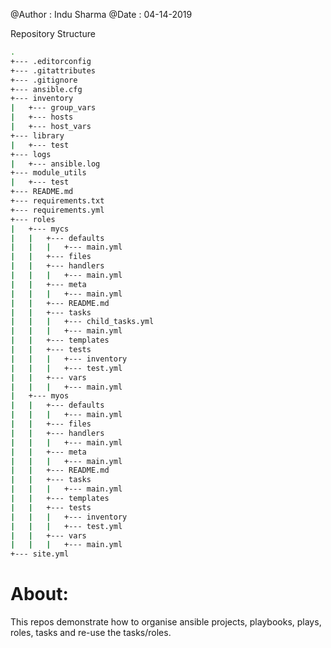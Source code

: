 @Author : Indu Sharma
@Date : 04-14-2019

Repository Structure
```bash
.
+--- .editorconfig
+--- .gitattributes
+--- .gitignore
+--- ansible.cfg
+--- inventory
|   +--- group_vars
|   +--- hosts
|   +--- host_vars
+--- library
|   +--- test
+--- logs
|   +--- ansible.log
+--- module_utils
|   +--- test
+--- README.md
+--- requirements.txt
+--- requirements.yml
+--- roles
|   +--- mycs
|   |   +--- defaults
|   |   |   +--- main.yml
|   |   +--- files
|   |   +--- handlers
|   |   |   +--- main.yml
|   |   +--- meta
|   |   |   +--- main.yml
|   |   +--- README.md
|   |   +--- tasks
|   |   |   +--- child_tasks.yml
|   |   |   +--- main.yml
|   |   +--- templates
|   |   +--- tests
|   |   |   +--- inventory
|   |   |   +--- test.yml
|   |   +--- vars
|   |   |   +--- main.yml
|   +--- myos
|   |   +--- defaults
|   |   |   +--- main.yml
|   |   +--- files
|   |   +--- handlers
|   |   |   +--- main.yml
|   |   +--- meta
|   |   |   +--- main.yml
|   |   +--- README.md
|   |   +--- tasks
|   |   |   +--- main.yml
|   |   +--- templates
|   |   +--- tests
|   |   |   +--- inventory
|   |   |   +--- test.yml
|   |   +--- vars
|   |   |   +--- main.yml
+--- site.yml
```
# About:

This repos demonstrate how to organise ansible projects, playbooks, plays, roles, tasks and re-use the tasks/roles.

